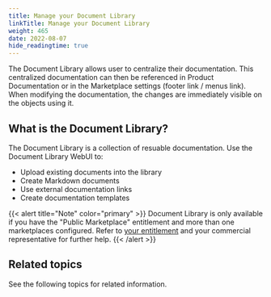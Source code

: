 ```yaml
---
title: Manage your Document Library
linkTitle: Manage your Document Library
weight: 465
date: 2022-08-07
hide_readingtime: true
---
```


The Document Library allows user to centralize their documentation. This centralized documentation can then be referenced in Product Documentation or in the Marketplace settings (footer link / menus link). When modifying the documentation, the changes are immediately visible on the objects using it.

## What is the Document Library?

The Document Library is a collection of resuable documentation. Use the Document Library WebUI to:

* Upload existing documents into the library
* Create Markdown documents
* Use external documentation links
* Create documentation templates

{{< alert title="Note" color="primary" >}}
Document Library is only available if you have the "Public Marketplace" entitlement and more than one marketplaces configured. Refer to [your entitlement](https://platform.axway.com/org) and your commercial representative for further help.
{{< /alert >}}

## Related topics

See the following topics for related information.
